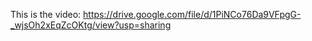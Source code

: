 This is the video: https://drive.google.com/file/d/1PiNCo76Da9VFpgG-_wjsOh2xEqZcOKtg/view?usp=sharing
